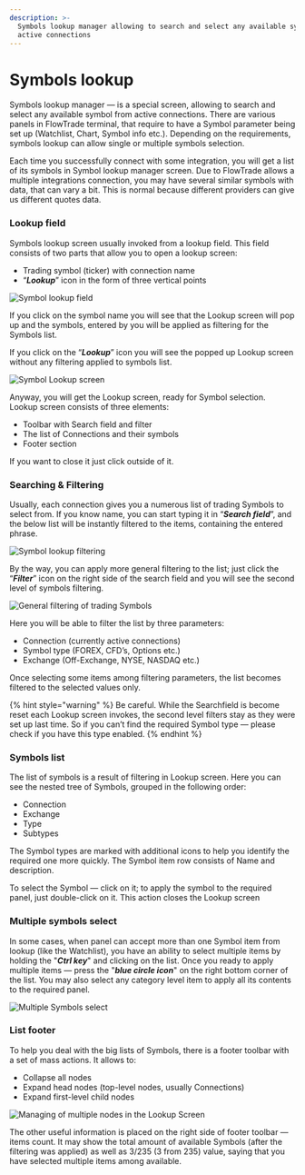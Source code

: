 ```yaml
---
description: >-
  Symbols lookup manager allowing to search and select any available symbol from
  active connections
---
```


# Symbols lookup

Symbols lookup manager — is a special screen, allowing to search and select any available symbol from active connections. There are various panels in FlowTrade terminal, that require to have a Symbol parameter being set up \(Watchlist, Chart, Symbol info etc.\). Depending on the requirements, symbols lookup can allow single or multiple symbols selection. 

Each time you successfully connect with some integration, you will get a list of its symbols in Symbol lookup manager screen. Due to FlowTrade allows a multiple integrations connection, you may have several similar symbols with data, that can vary a bit. This is normal because different providers can give us different quotes data. 

### Lookup field

Symbols lookup screen usually invoked from a lookup field. This field consists of two parts that allow you to open a lookup screen:

* Trading symbol \(ticker\) with connection name
* “_**Lookup**_” icon in the form of three vertical points

![Symbol lookup field](../.gitbook/assets/image%20%28138%29.png)

If you click on the symbol name you will see that the Lookup screen will pop up and the symbols, entered by you will be applied as filtering for the Symbols list.

If you click on the “_**Lookup**_” icon you will see the popped up Lookup screen without any filtering applied to symbols list.

![Symbol Lookup screen](../.gitbook/assets/symbol-lookup-screen.png)

Anyway, you will get the Lookup screen, ready for Symbol selection. Lookup screen consists of three elements:

* Toolbar with Search field and filter
* The list of Connections and their symbols
* Footer section

If you want to close it just click outside of it.

### Searching & Filtering

Usually, each connection gives you a numerous list of trading Symbols to select from. If you know name, you can start typing it in “_**Search field**_”, and the below list will be instantly filtered to the items, containing the entered phrase.

![Symbol lookup filtering](../.gitbook/assets/lookupfiltered.png)

By the way, you can apply more general filtering to the list; just click the “_**Filter**_” icon on the right side of the search field and you will see the second level of symbols filtering.

![General filtering of trading Symbols](../.gitbook/assets/lookupfilter2.png)

Here you will be able to filter the list by three parameters:

* Connection \(currently active connections\)
* Symbol type \(FOREX, CFD’s, Options etc.\)
* Exchange \(Off-Exchange, NYSE, NASDAQ etc.\)

Once selecting some items among filtering parameters, the list becomes filtered to the selected values only. 

{% hint style="warning" %}
Be careful. While the Searchfield is become reset each Lookup screen invokes, the second level filters stay as they were set up last time. So if you can’t find the required Symbol type — please check if you have this type enabled.
{% endhint %}

### Symbols list

The list of symbols is a result of filtering in Lookup screen. Here you can see the nested tree of Symbols, grouped in the following order: 

* Connection
* Exchange
* Type
* Subtypes

The Symbol types are marked with additional icons to help you identify the required one more quickly. The Symbol item row consists of Name and description. 

To select the Symbol — click on it; to apply the symbol to the required panel, just double-click on it. This action closes the Lookup screen

### Multiple symbols select

In some cases, when panel can accept more than one Symbol item from lookup \(like the Watchlist\), you have an ability to select multiple items by holding the "_**Ctrl key**_" and clicking on the list. Once you ready to apply multiple items — press the "_**blue circle icon**_" on the right bottom corner of the list. You may also select any category level item to apply all its contents to the required panel.

![Multiple Symbols select](../.gitbook/assets/lookupmultiple.png)

### List footer

To help you deal with the big lists of Symbols, there is a footer toolbar with a set of mass actions. It allows to:

* Collapse all nodes
* Expand head nodes \(top-level nodes, usually Connections\)
* Expand first-level child nodes

![Managing of multiple nodes in the Lookup Screen](../.gitbook/assets/collapsing.gif)

The other useful information is placed on the right side of footer toolbar — items count. It may show the total amount of available Symbols \(after the filtering was applied\) as well as 3/235 \(3 from 235\) value, saying that you have selected multiple items among available.

